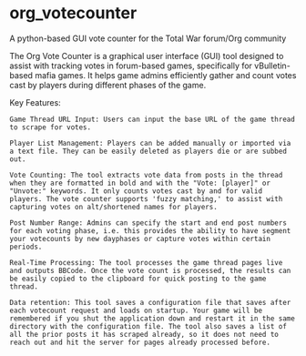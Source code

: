 # org_votecounter
A python-based GUI vote counter for the Total War forum/Org community

The Org Vote Counter is a graphical user interface (GUI) tool designed to assist with tracking votes in forum-based games, specifically for vBulletin-based mafia games. It helps game admins efficiently gather and count votes cast by players during different phases of the game.

Key Features:

    Game Thread URL Input: Users can input the base URL of the game thread to scrape for votes.

    Player List Management: Players can be added manually or imported via a text file. They can be easily deleted as players die or are subbed out.

    Vote Counting: The tool extracts vote data from posts in the thread when they are formatted in bold and with the "Vote: [player]" or "Unvote:" keywords. It only counts votes cast by and for valid players. The vote counter supports 'fuzzy matching,' to assist with capturing votes on alt/shortened names for players. 

    Post Number Range: Admins can specify the start and end post numbers for each voting phase, i.e. this provides the ability to have segment your votecounts by new dayphases or capture votes within certain periods.

    Real-Time Processing: The tool processes the game thread pages live and outputs BBCode. Once the vote count is processed, the results can be easily copied to the clipboard for quick posting to the game thread.

    Data retention: This tool saves a configuration file that saves after each votecount request and loads on startup. Your game will be remembered if you shut the application down and restart it in the same directory with the configuration file. The tool also saves a list of all the prior posts it has scraped already, so it does not need to reach out and hit the server for pages already processed before.

